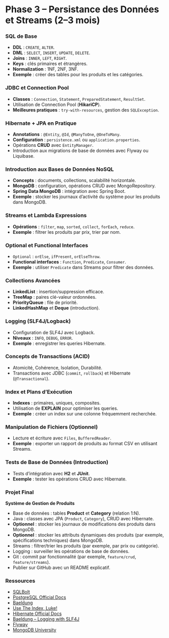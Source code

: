 # Phase 3 – Persistance des Données et Streams (2–3 mois)

### SQL de Base
- **DDL** : `CREATE`, `ALTER`.  
- **DML** : `SELECT`, `INSERT`, `UPDATE`, `DELETE`.  
- **Joins** : `INNER`, `LEFT`, `RIGHT`.  
- **Keys** : clés primaires et étrangères.  
- **Normalization** : 1NF, 2NF, 3NF.  
- **Exemple** : créer des tables pour les produits et les catégories.  

### JDBC et Connection Pool
- **Classes** : `Connection`, `Statement`, `PreparedStatement`, `ResultSet`.  
- Utilisation de Connection Pool (**HikariCP**).  
- **Meilleures pratiques** : `try-with-resources`, gestion des `SQLException`.  

### Hibernate + JPA en Pratique
- **Annotations** : `@Entity`, `@Id`, `@ManyToOne`, `@OneToMany`.  
- **Configuration** : `persistence.xml` ou `application.properties`.  
- Opérations **CRUD** avec `EntityManager`.  
- Introduction aux migrations de base de données avec Flyway ou Liquibase.

### Introduction aux Bases de Données NoSQL
- **Concepts** : documents, collections, scalabilité horizontale.  
- **MongoDB** : configuration, opérations CRUD avec MongoRepository.  
- **Spring Data MongoDB** : intégration avec Spring Boot.  
- **Exemple** : stocker les journaux d’activité du système pour les produits dans MongoDB.

### Streams et Lambda Expressions
- **Opérations** : `filter`, `map`, `sorted`, `collect`, `forEach`, `reduce`.  
- **Exemple** : filtrer les produits par prix, trier par nom.  

### Optional et Functional Interfaces
- `Optional` : `orElse`, `ifPresent`, `orElseThrow`.  
- **Functional interfaces** : `Function`, `Predicate`, `Consumer`.  
- **Exemple** : utiliser `Predicate` dans Streams pour filtrer des données.  

### Collections Avancées
- **LinkedList** : insertion/suppression efficace.  
- **TreeMap** : paires clé-valeur ordonnées.  
- **PriorityQueue** : file de priorité.  
- **LinkedHashMap** et **Deque** (introduction).  

### Logging (SLF4J/Logback)
- Configuration de SLF4J avec Logback.  
- **Niveaux** : `INFO`, `DEBUG`, `ERROR`.  
- **Exemple** : enregistrer les queries Hibernate.  

### Concepts de Transactions (ACID)
- Atomicité, Cohérence, Isolation, Durabilité.  
- Transactions avec JDBC (`commit`, `rollback`) et Hibernate (`@Transactional`).  

### Index et Plans d’Exécution
- **Indexes** : primaires, uniques, composites.  
- Utilisation de **EXPLAIN** pour optimiser les queries.  
- **Exemple** : créer un index sur une colonne fréquemment recherchée.  

### Manipulation de Fichiers (Optionnel)
- Lecture et écriture avec `Files`, `BufferedReader`.  
- **Exemple** : exporter un rapport de produits au format CSV en utilisant Streams.  

### Tests de Base de Données (Introduction)
- Tests d’intégration avec **H2** et **JUnit**.  
- **Exemple** : tester les opérations CRUD avec Hibernate.  

### Projet Final
**Système de Gestion de Produits**  
- Base de données : tables **Product** et **Category** (relation 1:N).  
- Java : classes avec JPA (`Product`, `Category`), CRUD avec Hibernate.  
- **Optionnel** : stocker les journaux de modifications des produits dans MongoDB.  
- **Optionnel** : stocker les attributs dynamiques des produits (par exemple, spécifications techniques) dans MongoDB.  
- Streams : filtrer/trier les produits (par exemple, par prix ou catégorie).  
- Logging : surveiller les opérations de base de données.  
- Git : commit par fonctionnalité (par exemple, `feature/crud`, `feature/streams`).  
- Publier sur GitHub avec un README explicatif.  

### Ressources
- [SQLBolt](https://sqlbolt.com/)
- [PostgreSQL Official Docs](https://www.postgresql.org/docs/)  
- [Baeldung](https://www.baeldung.com/)  
- [Use The Index, Luke!](https://use-the-index-luke.com/)
- [Hibernate Official Docs](https://hibernate.org/orm/documentation/) 
- [Baeldung – Logging with SLF4J](https://www.baeldung.com/slf4j)
- [Flyway](https://flywaydb.org/)
- [MongoDB University](https://university.mongodb.com/)